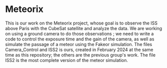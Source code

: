 # Meteorix

This is our work on the Meteorix project, whose goal is to observe the ISS above Paris with the CubeSat satellite and analyze the data. We are working on using a ground camera to do those observations ; we need to write a code to control the exposure time and the gain of the camera, as well as simulate the passage of a meteor using the Fakeor simulation.
The files Camera_Control and ISS2 is ours, created in February 2024 at the same time as this repository; the others are the previous group's work. The file ISS2 is the most complete version of the meteor simulation. 
